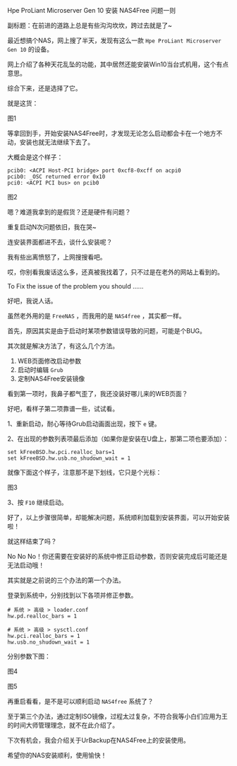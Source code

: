 Hpe ProLiant Microserver Gen 10 安装 NAS4Free 问题一则

副标题：在前进的道路上总是有些沟沟坎坎，跨过去就是了~



最近想搞个NAS，网上搜了半天，发现有这么一款 `Hpe ProLiant Microserver Gen 10` 的设备。

网上介绍了各种天花乱坠的功能，其中居然还能安装Win10当台式机用，这个有点意思。

综合下来，还是选择了它。

就是这货：

图1



等拿回到手，开始安装NAS4Free时，才发现无论怎么启动都会卡在一个地方不动，安装也就无法继续下去了。

大概会是这个样子：

```
pcib0: <ACPI Host-PCI bridge> port 0xcf8-0xcff on acpi0
pcib0: _OSC returned error 0x10
pci0: <ACPI PCI bus> on pcib0
```

图2



嗯？难道我拿到的是假货？还是硬件有问题？

重复启动N次问题依旧，我在哭~

连安装界面都进不去，谈什么安装呢？

我有些出离愤怒了，上网搜搜看吧。

哎，你别看我废话这么多，还真被我找着了，只不过是在老外的网站上看到的。

To Fix the issue of the problem you should ......

好吧，我说人话。

虽然老外用的是 `FreeNAS` ，而我用的是 `NAS4free` ，其实都一样。

首先，原因其实是由于启动时某项参数错误导致的问题，可能是个BUG。

其次就是解决方法了，有这么几个方法。

1. WEB页面修改启动参数
2. 启动时编辑 `Grub`
3. 定制NAS4Free安装镜像



看到第一项时，我鼻子都气歪了，我还没装好哪儿来的WEB页面？

好吧，看样子第二项靠谱一些，试试看。



1、重新启动，耐心等待Grub启动画面出现，按下 `e` 键。

2、在出现的参数列表项最后添加（如果你是安装在U盘上，那第二项也要添加）：

```
set kFreeBSD.hw.pci.realloc_bars=1
set kFreeBSD.hw.usb.no_shudown_wait = 1
```

就像下面这个样子，注意那不是下划线，它只是个光标：

图3

3、按 `F10` 继续启动。

好了，以上步骤很简单，却能解决问题，系统顺利加载到安装界面，可以开始安装啦！



就这样结束了吗？

No No No！你还需要在安装好的系统中修正启动参数，否则安装完成后可能还是无法启动哦！

其实就是之前说的三个办法的第一个办法。

登录到系统中，分别找到以下各项并修正参数。

```
# 系统 > 高级 > loader.conf
hw.pd.realloc_bars = 1

# 系统 > 高级 > sysctl.conf
hw.pci.realloc_bars = 1
hw.usb.no_shudown_wait = 1
```

分别参数下图：

图4

图5



再重启看看，是不是可以顺利启动 `NAS4free` 系统了？

至于第三个办法，通过定制ISO镜像，过程太过复杂，不符合我等小白们应用为王的时间大师管理理念，就不在此介绍了。

下次有机会，我会介绍关于UrBackup在NAS4Free上的安装使用。

希望你的NAS安装顺利，使用愉快！

